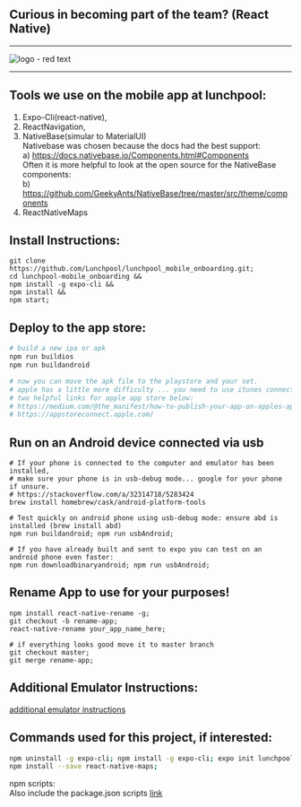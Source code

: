 ## Curious in becoming part of the team? (React Native)

<hr/>

![logo - red text](https://user-images.githubusercontent.com/7960991/48717575-b9160180-ebe7-11e8-9786-68980dab412f.png)

<hr/>

## Tools we use on the mobile app at lunchpool:
1) Expo-Cli(react-native),
2) ReactNavigation,
3) NativeBase(simular to MaterialUI)
  <br/>Nativebase was chosen because the docs had the best support:
  <br/>a) https://docs.nativebase.io/Components.html#Components
  <br/>Often it is more helpful to look at the open source for the NativeBase components:
  <br/>b) https://github.com/GeekyAnts/NativeBase/tree/master/src/theme/components
4) ReactNativeMaps

## Install Instructions:
```
git clone https://github.com/Lunchpool/lunchpool_mobile_onboarding.git;
cd lunchpool-mobile_onboarding &&
npm install -g expo-cli &&
npm install &&
npm start;
```

## Deploy to the app store:

```bash
# build a new ipa or apk
npm run buildios
npm run buildandroid

# now you can move the apk file to the playstore and your set.
# apple has a little more difficulty ... you need to use itunes connect.
# two helpful links for apple app store below:
# https://medium.com/@the_manifest/how-to-publish-your-app-on-apples-app-store-in-2018-f76f22a5c33a
# https://appstoreconnect.apple.com/
```

## Run on an Android device connected via usb
```
# If your phone is connected to the computer and emulator has been installed,
# make sure your phone is in usb-debug mode... google for your phone if unsure.
# https://stackoverflow.com/a/32314718/5283424
brew install homebrew/cask/android-platform-tools

# Test quickly on android phone using usb-debug mode: ensure abd is installed (brew install abd)
npm run buildandroid; npm run usbAndroid;

# If you have already built and sent to expo you can test on an android phone even faster:
npm run downloadbinaryandroid; npm run usbAndroid;
```

## Rename App to use for your purposes!
```
npm install react-native-rename -g;
git checkout -b rename-app;
react-native-rename your_app_name_here;

# if everything looks good move it to master branch
git checkout master;
git merge rename-app;
```

## Additional Emulator Instructions:
[additional emulator instructions](AdditionalEmulatorInstructions.md)

## Commands used for this project, if interested:
```bash
npm uninstall -g expo-cli; npm install -g expo-cli; expo init lunchpool_mobile_onboarding; cd lunchpool_mobile_onboarding;
npm install --save react-native-maps;
```
npm scripts:
<br/>Also include the package.json scripts [link](package.json)
